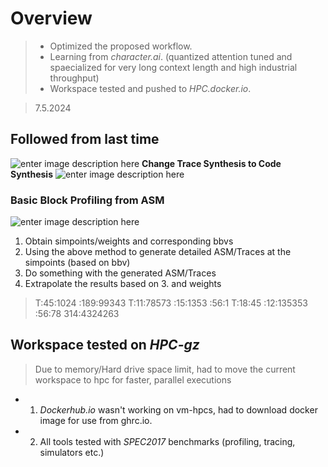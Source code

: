 # Overview
> - Optimized the proposed workflow.
> - Learning from *character.ai*. (quantized attention tuned and spaecialized for very long context length and high industrial throughput) 
> - Workspace tested and pushed to *HPC.docker.io*.

> 7.5.2024
## Followed from last time

![enter image description here](https://i.imgur.com/hsvJ5Z4.png)
**Change Trace Synthesis to Code Synthesis**
![enter image description here](https://i.imgur.com/BwSnBw0.png)

### Basic Block Profiling from ASM

![enter image description here](https://i.imgur.com/01yQk8w.png)

1. Obtain simpoints/weights and corresponding bbvs
2. Using the above method to generate detailed ASM/Traces at the simpoints (based on bbv)
3. Do something with the generated ASM/Traces
4. Extrapolate the results based on  3. and weights
> T:45:1024 :189:99343
T:11:78573 :15:1353  :56:1
T:18:45 :12:135353 :56:78 314:4324263

## Workspace tested on *HPC-gz* 
> Due to memory/Hard drive space limit, had to move the current workspace to hpc for faster, parallel executions
- 1. *Dockerhub.io* wasn't working on vm-hpcs, had to download docker image for use from ghrc.io. 
- 2. All tools tested with *SPEC2017* benchmarks (profiling, tracing, simulators etc.)


<!--stackedit_data:
eyJoaXN0b3J5IjpbLTkyNzM5MzczNl19
-->